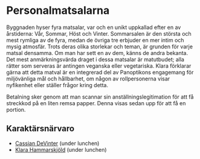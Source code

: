 # Personalmatsalarna

Byggnaden hyser fyra matsalar, var och en unikt uppkallad efter en av årstiderna: Vår, Sommar, Höst och Vinter. Sommarsalen är den största och mest rymliga av de fyra, medan de övriga tre erbjuder en mer intim och mysig atmosfär. Trots deras olika storlekar och teman, är grunden för varje matsal densamma. Om man har sett en av dem, känns de andra bekanta. Det mest anmärkningsvärda draget i dessa matsalar är matutbudet; alla rätter som serveras är antingen veganska eller vegetariska. Klara förklarar gärna att detta matval är en integrerad del av Panoptikons engagemang för miljövänliga mål och hållbarhet, om någon av rollpersonerna visar nyfikenhet eller ställer frågor kring detta.

Betalning sker genom att man scannar sin anställningslegitimation för att få streckkod på en liten remsa papper. Denna visas sedan upp för att få en portion.

## Karaktärsnärvaro

- [Cassian DeVinter](act1-characters.md#cassian-devinter) (under lunchen)
- [Klara Hammarskjöld](act1-characters.md#klara-hammarskjöld) (under lunchen)
